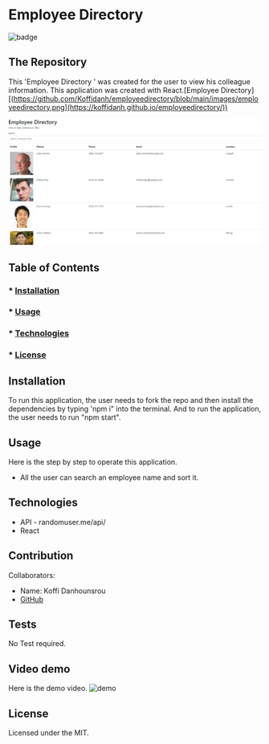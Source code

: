 

  # Employee Directory
  ![badge](https://img.shields.io/badge/License-MIT-brightgreen)
 ## The Repository
 This 'Employee Directory ' was created for the user to view his colleague information. This application was created  with React.[Employee Directory][(https://github.com/Koffidanh/employeedirectory/blob/main/images/employeedirectory.png](https://koffidanh.github.io/employeedirectory/))

 ![Employee Directory](https://github.com/Koffidanh/employeedirectory/blob/main/images/employeedirectory.png)

   ## Table of Contents
   ### * [Installation](#installation)
   ### * [Usage](#usage)
   ### * [Technologies](#Technologies)
   ### * [License](#license)
 
 ## Installation
 To run this application, the user needs to fork the repo and then install the dependencies by typing 'npm i" into the terminal. And to run the application, the user needs to run "npm start".
 ## Usage
 Here is the step by step to operate this application.

 * All the user can search an employee name and sort it.
 
## Technologies
* API - randomuser.me/api/
* React

 ## Contribution
 Collaborators: 
 * Name: Koffi Danhounsrou
 * [GitHub](https://github.com/Koffidanh)

 ## Tests
  No Test required. 
## Video demo
Here is the demo video.
![demo](https://github.com/Koffidanh/employeedirectory/blob/main/images/demo.gif)
 ## License
 Licensed under the MIT.
  

